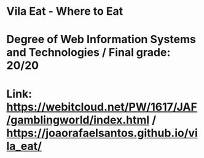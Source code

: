 # Vila Eat - Where to Eat 
# Degree of Web Information Systems and Technologies / Final grade: 20/20
# Link: https://webitcloud.net/PW/1617/JAF/gamblingworld/index.html / https://joaorafaelsantos.github.io/vila_eat/
